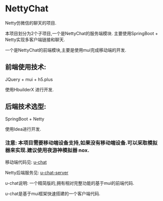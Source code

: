 # NettyChat

Netty仿微信的聊天的项目.

本项目划分为2个子项目,一个是NettyChat的服务端模块. 主要使用SpringBoot + Netty实现多客户端链接和聊天.

一个是NettyChat的前端模块,主要是使用mui完成移动端的开发.

## 前端使用技术:

JQuery + mui + h5.plus

使用HbuilderX 进行开发.

## 后端技术选型:

SpringBoot + Netty 

使用Idea进行开发. 


### 注意: 本项目需要移动端设备支持,如果没有移动端设备.可以采取模拟器来实现.建议使用夜游神模拟器 nox.


移动端代码见:  [u-chat](https://github.com/cynen/NettyChat/tree/master/u-chat)

Netty后端服务见:  [u-chat-server](https://github.com/cynen/NettyChat/tree/master/u-chat-server)


u-chat说明: 一个精简版的,拥有相对完整功能的基于mui的前端代码.

u-chat是基于mui框架快速搭建的一个客户端代码.

